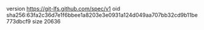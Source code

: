 version https://git-lfs.github.com/spec/v1
oid sha256:63fa2c36d7e1f6bbee1a8203e3e0931a124d049aa707bb32cd9b11be773dbcf9
size 20636
